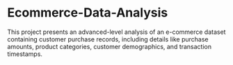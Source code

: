 # Ecommerce-Data-Analysis
This project presents an advanced-level analysis of an e-commerce  dataset containing customer purchase records, including details like purchase amounts, product categories, customer demographics, and transaction timestamps.
